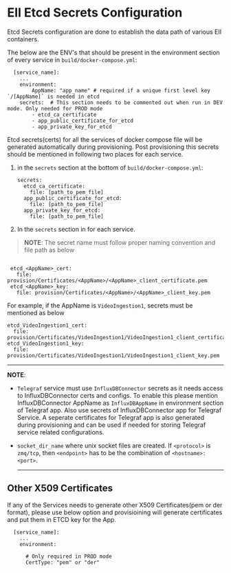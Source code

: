 # EII Etcd Secrets Configuration

Etcd Secrets configuration are done to establish the data path
of various EII containers.

The below are the ENV's that should be present in the environment section
of every service in `build/docker-compose.yml`:

```
  [service_name]:
    ...
    environment:
        AppName: "app_name" # required if a unique first level key `/[AppName]` is needed in etcd
    secrets:  # This section needs to be commented out when run in DEV mode. Only needed for PROD mode
        - etcd_ca_certificate
        - app_public_certificate_for_etcd
        - app_private_key_for_etcd
```

Etcd secrets(certs) for all the services of docker compose file will be generated automatically during provisioning.
Post provisioning this secrets should be mentioned in following two places for each service.

1) in the `secrets` section at the bottom of `build/docker-compose.yml`:

    ```
    secrets:
      etcd_ca_certificate:
        file: [path_to_pem_file]
      app_public_certificate_for_etcd:
        file: [path_to_pem_file]
      app_private_key_for_etcd:
        file: [path_to_pem_file]
    ```

2) In the `secrets` section in for each service.

> **NOTE**: The secret name must follow proper naming convention and file path as below

   ```

    etcd_<AppName>_cert:
      file: provision/Certificates/<AppName>/<AppName>_client_certificate.pem
    etcd_<AppName>_key:
      file: provision/Certificates/<AppName>/<AppName>_client_key.pem
   
   ```

  For example, if the AppName is `VideoIngestion1`, secrets must be mentioned as below

  ```
  etcd_VideoIngestion1_cert:
    file: provision/Certificates/VideoIngestion1/VideoIngestion1_client_certificate.pem
  etcd_VideoIngestion1_key:
    file: provision/Certificates/VideoIngestion1/VideoIngestion1_client_key.pem

  ```

  ---
  **NOTE**:

* `Telegraf` service must use `InfluxDBConnector` secrets as it needs access to InfluxDBConnector certs and configs. To enable this please mention InfluxDBConnector AppName as `InfluxDBAppName` in environment section of Telegraf app. Also use secrets of InfluxDBConnector app for Telegraf Service. A seperate certificates for Telegraf app is also generated during provisioning and can be used if needed for storing Telegraf service related configurations.

* `socket_dir_name` where unix socket files are created. If `<protocol>` is
    `zmq/tcp`, then `<endpoint>` has to be the combination of `<hostname>:<port>`.
  
  ---

## Other X509 Certificates

If any of the Services needs to generate other X509 Certificates(pem or der format), please use below option and provisioining will generate certificates and put them in ETCD key for the App.

```
  [service_name]:
    ...
    environment:
      
      # Only required in PROD mode
      CertType: "pem" or "der"
  
  ```
